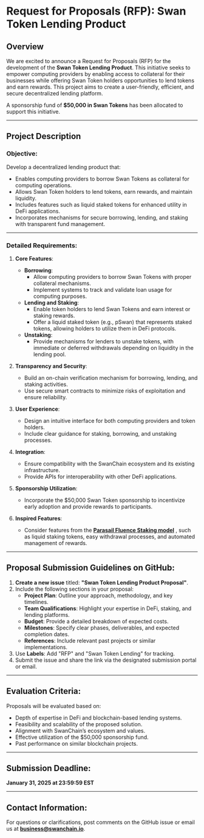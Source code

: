 # Request for Proposals (RFP): Swan Token Lending Product

## Overview

We are excited to announce a Request for Proposals (RFP) for the development of the **Swan Token Lending Product**. This initiative seeks to empower computing providers by enabling access to collateral for their businesses while offering Swan Token holders opportunities to lend tokens and earn rewards. This project aims to create a user-friendly, efficient, and secure decentralized lending platform.

A sponsorship fund of **$50,000 in Swan Tokens** has been allocated to support this initiative.

---

## Project Description

### Objective:

Develop a decentralized lending product that:

- Enables computing providers to borrow Swan Tokens as collateral for computing operations.
- Allows Swan Token holders to lend tokens, earn rewards, and maintain liquidity.
- Includes features such as liquid staked tokens for enhanced utility in DeFi applications.
- Incorporates mechanisms for secure borrowing, lending, and staking with transparent fund management.

---

### Detailed Requirements:

1. **Core Features**:
    - **Borrowing**:
        - Allow computing providers to borrow Swan Tokens with proper collateral mechanisms.
        - Implement systems to track and validate loan usage for computing purposes.
    - **Lending and Staking**:
        - Enable token holders to lend Swan Tokens and earn interest or staking rewards.
        - Offer a liquid staked token (e.g., pSwan) that represents staked tokens, allowing holders to utilize them in DeFi protocols.
    - **Unstaking**:
        - Provide mechanisms for lenders to unstake tokens, with immediate or deferred withdrawals depending on liquidity in the lending pool.

2. **Transparency and Security**:
    - Build an on-chain verification mechanism for borrowing, lending, and staking activities.
    - Use secure smart contracts to minimize risks of exploitation and ensure reliability.

3. **User Experience**:
    - Design an intuitive interface for both computing providers and token holders.
    - Include clear guidance for staking, borrowing, and unstaking processes.

4. **Integration**:
    - Ensure compatibility with the SwanChain ecosystem and its existing infrastructure.
    - Provide APIs for interoperability with other DeFi applications.

5. **Sponsorship Utilization**:
    - Incorporate the $50,000 Swan Token sponsorship to incentivize early adoption and provide rewards to participants.

6. **Inspired Features**:
    - Consider features from the [**Parasail Fluence Staking model**](https://docs.parasail.network/delegation-guides/guide-for-fluence-stakers/staking-flt) , such as liquid staking tokens, easy withdrawal processes, and automated management of rewards.

---

## Proposal Submission Guidelines on GitHub:

1. **Create a new issue** titled: **"Swan Token Lending Product Proposal"**.
2. Include the following sections in your proposal:
    - **Project Plan**: Outline your approach, methodology, and key timelines.
    - **Team Qualifications**: Highlight your expertise in DeFi, staking, and lending platforms.
    - **Budget**: Provide a detailed breakdown of expected costs.
    - **Milestones**: Specify clear phases, deliverables, and expected completion dates.
    - **References**: Include relevant past projects or similar implementations.
3. Use **Labels**: Add "RFP" and "Swan Token Lending" for tracking.
4. Submit the issue and share the link via the designated submission portal or email.

---

## Evaluation Criteria:

Proposals will be evaluated based on:

- Depth of expertise in DeFi and blockchain-based lending systems.
- Feasibility and scalability of the proposed solution.
- Alignment with SwanChain’s ecosystem and values.
- Effective utilization of the $50,000 sponsorship fund.
- Past performance on similar blockchain projects.

---

## Submission Deadline:

**January 31, 2025 at 23:59:59 EST**

---

## Contact Information:

For questions or clarifications, post comments on the GitHub issue or email us at **business@swanchain.io**.
